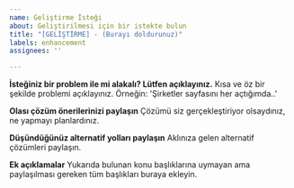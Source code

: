 ```yaml
---
name: Geliştirme İsteği
about: Geliştirilmesi için bir istekte bulun
title: "[GELİŞTİRME] - (Burayı doldurunuz)"
labels: enhancement
assignees: ''

---
```


**İsteğiniz bir problem ile mi alakalı? Lütfen açıklayınız.**
Kısa ve öz bir şekilde problemi açıklayınız. Örneğin: 'Şirketler sayfasını her açtığımda..'

**Olası çözüm önerilerinizi paylaşın**
Çözümü siz gerçekleştiriyor olsaydınız, ne yapmayı planlardınız.

**Düşündüğünüz alternatif yolları paylaşın**
Aklınıza gelen alternatif çözümleri paylaşın.

**Ek açıklamalar**
Yukarıda bulunan konu başlıklarına uymayan ama paylaşılması gereken tüm başlıkları buraya ekleyin.
